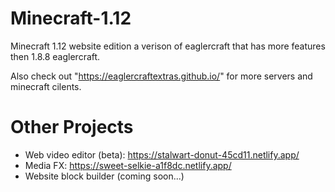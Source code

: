 # Minecraft-1.12
Minecraft 1.12 website edition a verison of eaglercraft that has more features then 1.8.8 eaglercraft.


Also check out "https://eaglercraftextras.github.io/" for more servers and minecraft cilents.

# Other Projects

- Web video editor (beta): https://stalwart-donut-45cd11.netlify.app/
- Media FX: https://sweet-selkie-a1f8dc.netlify.app/
- Website block builder (coming soon...)
